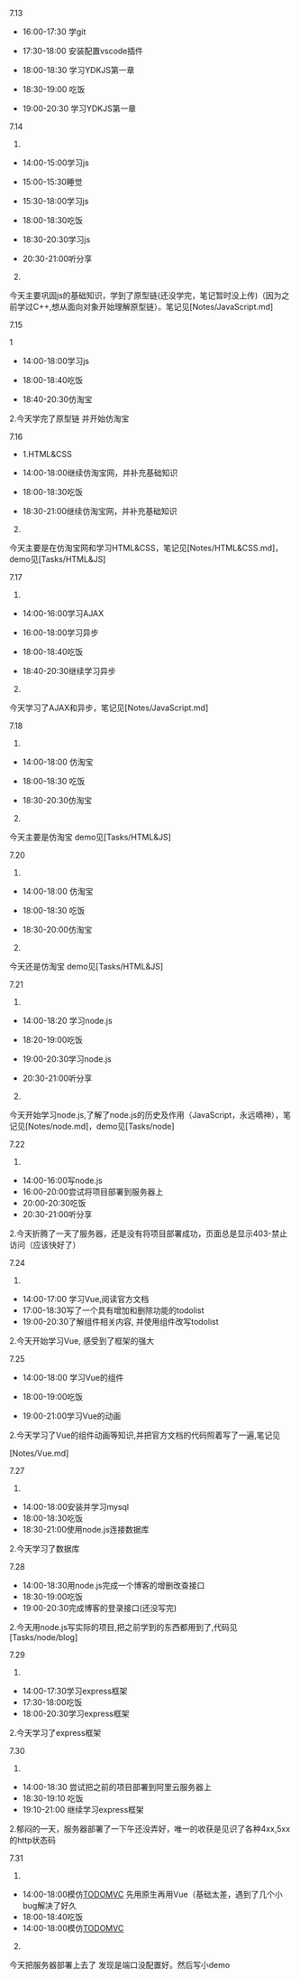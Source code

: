 7.13

* 16:00-17:30 学git

* 17:30-18:00 安装配置vscode插件

* 18:00-18:30 学习YDKJS第一章

* 18:30-19:00 吃饭

* 19:00-20:30 学习YDKJS第一章

7.14

1.

* 14:00-15:00学习js

* 15:00-15:30睡觉

* 15:30-18:00学习js

* 18:00-18:30吃饭
* 18:30-20:30学习js

* 20:30-21:00听分享

2.

今天主要巩固js的基础知识，学到了原型链(还没学完，笔记暂时没上传)（因为之前学过C++,想从面向对象开始理解原型链）。笔记见[Notes/JavaScript.md]

7.15

1

* 14:00-18:00学习js

* 18:00-18:40吃饭

* 18:40-20:30仿淘宝

2.今天学完了原型链 并开始仿淘宝



7.16

* 1.HTML&CSS

* 14:00-18:00继续仿淘宝网，并补充基础知识

* 18:00-18:30吃饭

* 18:30-21:00继续仿淘宝网，并补充基础知识

2.

今天主要是在仿淘宝网和学习HTML&CSS，笔记见[Notes/HTML&CSS.md]，demo见[Tasks/HTML&JS]



7.17

1.

* 14:00-16:00学习AJAX

* 16:00-18:00学习异步

* 18:00-18:40吃饭

* 18:40-20:30继续学习异步

2.

今天学习了AJAX和异步，笔记见[Notes/JavaScript.md]



7.18

1.

* 14:00-18:00 仿淘宝

* 18:00-18:30 吃饭

* 18:30-20:30仿淘宝

2.

今天主要是仿淘宝 demo见[Tasks/HTML&JS]



7.20

1.

* 14:00-18:00 仿淘宝

* 18:00-18:30 吃饭

* 18:30-20:00仿淘宝

2.

今天还是仿淘宝 demo见[Tasks/HTML&JS]  



7.21

1.

* 14:00-18:20 学习node.js

* 18:20-19:00吃饭

* 19:00-20:30学习node.js

* 20:30-21:00听分享

2.

今天开始学习node.js,了解了node.js的历史及作用（JavaScript，永远嘀神），笔记见[Notes/node.md]，demo见[Tasks/node]



7.22

1.

* 14:00-16:00写node.js
* 16:00-20:00尝试将项目部署到服务器上
* 20:00-20:30吃饭
* 20:30-21:00听分享

2.今天折腾了一天了服务器，还是没有将项目部署成功，页面总是显示403-禁止访问（应该快好了）



7.24

1.

* 14:00-17:00 学习Vue,阅读官方文档
* 17:00-18:30写了一个具有增加和删除功能的todolist
* 19:00-20:30了解组件相关内容, 并使用组件改写todolist



2.今天开始学习Vue, 感受到了框架的强大



7.25

* 14:00-18:00 学习Vue的组件

* 18:00-19:00吃饭
* 19:00-21:00学习Vue的动画

2.今天学习了Vue的组件动画等知识,并把官方文档的代码照着写了一遍,笔记见

[Notes/Vue.md]



7.27

1.

* 14:00-18:00安装并学习mysql
* 18:00-18:30吃饭
* 18:30-21:00使用node.js连接数据库

2.今天学习了数据库



7.28

* 14:00-18:30用node.js完成一个博客的增删改查接口
* 18:30-19:00吃饭
* 19:00-20:30完成博客的登录接口(还没写完)

2.今天用node.js写实际的项目,把之前学到的东西都用到了,代码见[Tasks/node/blog]



7.29

1.

* 14:00-17:30学习express框架
* 17:30-18:00吃饭
* 18:00-20:30学习express框架

2.今天学习了express框架



7.30

1.

* 14:00-18:30 尝试把之前的项目部署到阿里云服务器上
* 18:30-19:10 吃饭
* 19:10-21:00 继续学习express框架

2.郁闷的一天，服务器部署了一下午还没弄好，唯一的收获是见识了各种4xx,5xx的http状态码



7.31

1.

* 14:00-18:00模仿[TODOMVC](http://todomvc.com/examples/vanilla-es6/)  先用原生再用Vue（基础太差，遇到了几个小bug解决了好久
* 18:00-18:40吃饭
* 14:00-18:00模仿[TODOMVC](http://todomvc.com/examples/vanilla-es6/)

2.

今天把服务器部署上去了 发现是端口没配置好。然后写小demo